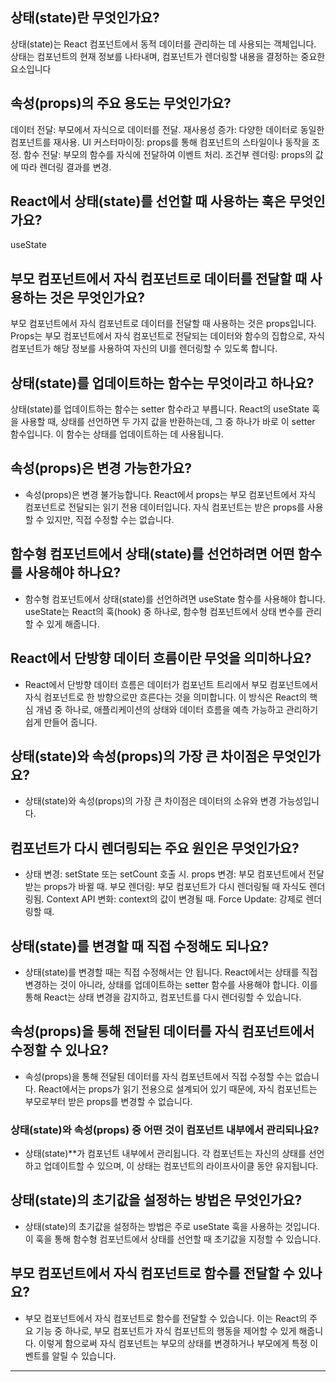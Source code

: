 ## **상태(state)란 무엇인가요?**
상태(state)는 React 컴포넌트에서 동적 데이터를 관리하는 데 사용되는 객체입니다. 상태는 컴포넌트의 현재 정보를 나타내며, 컴포넌트가 렌더링할 내용을 결정하는 중요한 요소입니다

## **속성(props)의 주요 용도는 무엇인가요?**
데이터 전달: 부모에서 자식으로 데이터를 전달.
재사용성 증가: 다양한 데이터로 동일한 컴포넌트를 재사용.
UI 커스터마이징: props를 통해 컴포넌트의 스타일이나 동작을 조정.
함수 전달: 부모의 함수를 자식에 전달하여 이벤트 처리.
조건부 렌더링: props의 값에 따라 렌더링 결과를 변경.

## **React에서 상태(state)를 선언할 때 사용하는 훅은 무엇인가요?**
useState

## **부모 컴포넌트에서 자식 컴포넌트로 데이터를 전달할 때 사용하는 것은 무엇인가요?**
부모 컴포넌트에서 자식 컴포넌트로 데이터를 전달할 때 사용하는 것은 props입니다. Props는 부모 컴포넌트에서 자식 컴포넌트로 전달되는 데이터와 함수의 집합으로, 자식 컴포넌트가 해당 정보를 사용하여 자신의 UI를 렌더링할 수 있도록 합니다.

## **상태(state)를 업데이트하는 함수는 무엇이라고 하나요?**
상태(state)를 업데이트하는 함수는 setter 함수라고 부릅니다. React의 useState 훅을 사용할 때, 상태를 선언하면 두 가지 값을 반환하는데, 그 중 하나가 바로 이 setter 함수입니다. 이 함수는 상태를 업데이트하는 데 사용됩니다.

## **속성(props)은 변경 가능한가요?**

- 속성(props)은 변경 불가능합니다. React에서 props는 부모 컴포넌트에서 자식 컴포넌트로 전달되는 읽기 전용 데이터입니다. 자식 컴포넌트는 받은 props를 사용할 수 있지만, 직접 수정할 수는 없습니다.

## **함수형 컴포넌트에서 상태(state)를 선언하려면 어떤 함수를 사용해야 하나요?**

- 함수형 컴포넌트에서 상태(state)를 선언하려면 useState 함수를 사용해야 합니다. useState는 React의 훅(hook) 중 하나로, 함수형 컴포넌트에서 상태 변수를 관리할 수 있게 해줍니다.

## **React에서 단방향 데이터 흐름이란 무엇을 의미하나요?**

- React에서 단방향 데이터 흐름은 데이터가 컴포넌트 트리에서 부모 컴포넌트에서 자식 컴포넌트로 한 방향으로만 흐른다는 것을 의미합니다. 이 방식은 React의 핵심 개념 중 하나로, 애플리케이션의 상태와 데이터 흐름을 예측 가능하고 관리하기 쉽게 만들어 줍니다.

## **상태(state)와 속성(props)의 가장 큰 차이점은 무엇인가요?**

- 상태(state)와 속성(props)의 가장 큰 차이점은 데이터의 소유와 변경 가능성입니다.

## **컴포넌트가 다시 렌더링되는 주요 원인은 무엇인가요?**

- 상태 변경: setState 또는 setCount 호출 시.
props 변경: 부모 컴포넌트에서 전달받는 props가 바뀔 때.
부모 렌더링: 부모 컴포넌트가 다시 렌더링될 때 자식도 렌더링됨.
Context API 변화: context의 값이 변경될 때.
Force Update: 강제로 렌더링할 때.

## **상태(state)를 변경할 때 직접 수정해도 되나요?**

- 상태(state)를 변경할 때는 직접 수정해서는 안 됩니다. React에서는 상태를 직접 변경하는 것이 아니라, 상태를 업데이트하는 setter 함수를 사용해야 합니다. 이를 통해 React는 상태 변경을 감지하고, 컴포넌트를 다시 렌더링할 수 있습니다.

## **속성(props)을 통해 전달된 데이터를 자식 컴포넌트에서 수정할 수 있나요?**

- 속성(props)을 통해 전달된 데이터를 자식 컴포넌트에서 직접 수정할 수는 없습니다. React에서는 props가 읽기 전용으로 설계되어 있기 때문에, 자식 컴포넌트는 부모로부터 받은 props를 변경할 수 없습니다.

### **상태(state)와 속성(props) 중 어떤 것이 컴포넌트 내부에서 관리되나요?**

- 상태(state)**가 컴포넌트 내부에서 관리됩니다. 각 컴포넌트는 자신의 상태를 선언하고 업데이트할 수 있으며, 이 상태는 컴포넌트의 라이프사이클 동안 유지됩니다.

## **상태(state)의 초기값을 설정하는 방법은 무엇인가요?**

- 상태(state)의 초기값을 설정하는 방법은 주로 useState 훅을 사용하는 것입니다. 이 훅을 통해 함수형 컴포넌트에서 상태를 선언할 때 초기값을 지정할 수 있습니다.

## **부모 컴포넌트에서 자식 컴포넌트로 함수를 전달할 수 있나요?**

- 부모 컴포넌트에서 자식 컴포넌트로 함수를 전달할 수 있습니다. 이는 React의 주요 기능 중 하나로, 부모 컴포넌트가 자식 컴포넌트의 행동을 제어할 수 있게 해줍니다. 이렇게 함으로써 자식 컴포넌트는 부모의 상태를 변경하거나 부모에게 특정 이벤트를 알릴 수 있습니다.

---
